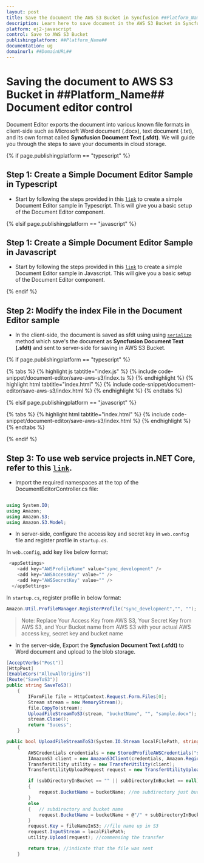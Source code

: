 ```yaml
---
layout: post
title: Save the document the AWS S3 Bucket in Syncfusion ##Platform_Name## Document editor control | Syncfusion
description: Learn here to save document in the AWS S3 Bucket in Syncfusion ##Platform_Name## Document editor control of Syncfusion Essential JS 2 and more.
platform: ej2-javascript
control: Save to AWS S3 Bucket
publishingplatform: ##Platform_Name##
documentation: ug
domainurl: ##DomainURL##
--- 
```


# Saving the document to AWS S3 Bucket in ##Platform_Name## Document editor control

Document Editor exports the document into various known file formats in client-side such as Microsoft Word document (.docx), text document (.txt), and its own format called **Syncfusion Document Text (.sfdt)**. We will guide you through the steps to save your documents in cloud storage.

{% if page.publishingplatform == "typescript" %}

## Step 1: Create a Simple Document Editor Sample in Typescript

* Start by following the steps provided in this [`link`](../ts/getting-started.md) to create a simple Document Editor sample in Typescript. This will give you a basic setup of the Document Editor component. 

{% elsif page.publishingplatform == "javascript" %}

## Step 1: Create a Simple Document Editor Sample in Javascript

* Start by following the steps provided in this [`link`](../js/getting-started.md) to create a simple Document Editor sample in Javascript. This will give you a basic setup of the Document Editor component.

{% endif %}

## Step 2: Modify the index File in the Document Editor sample

* In the client-side, the document is saved as sfdt using using [`serialize`](../../api/document-editor/#serialize) method which save's the document as **Syncfusion Document Text (.sfdt)** and sent to server-side for saving in AWS S3 Bucket.

{% if page.publishingplatform == "typescript" %}

{% tabs %}
{% highlight js tabtitle="index.js" %}
{% include code-snippet/document-editor/save-aws-s3/index.ts %}
{% endhighlight %}
{% highlight html tabtitle="index.html" %}
{% include code-snippet/document-editor/save-aws-s3/index.html %}
{% endhighlight %}
{% endtabs %}

{% elsif page.publishingplatform == "javascript" %}

{% tabs %}
{% highlight html tabtitle="index.html" %}
{% include code-snippet/document-editor/save-aws-s3/index.html %}
{% endhighlight %}
{% endtabs %}

{% endif %}

## Step 3: To use web service projects in.NET Core, refer to this [`link`](../web-services/core.md).

* Import the required namespaces at the top of the DocumentEditorController.cs file:

```c#

using System.IO;
using Amazon;
using Amazon.S3;
using Amazon.S3.Model;

```

* In server-side, configure the access key and secret key in `web.config` file and register profile in `startup.cs`.

In `web.config`, add key like below format:

```c#
 <appSettings>
    <add key="AWSProfileName" value="sync_development" />
    <add key="AWSAccessKey" value="" />
    <add key="AWSSecretKey" value="" />
  </appSettings>
```

In `startup.cs`, register profile in below format:

```c#
Amazon.Util.ProfileManager.RegisterProfile("sync_development","", "");
```

>Note: Replace Your Access Key from AWS S3, Your Secret Key from AWS S3, and Your Bucket name from AWS S3 with your actual AWS access key, secret key and bucket name

* In the server-side, Export the **Syncfusion Document Text (.sfdt)** to Word document and upload to the blob storage.

```c#
[AcceptVerbs("Post")]
[HttpPost]
[EnableCors("AllowAllOrigins")]
[Route("SaveToS3")]
public string SaveToS3()
    {
        IFormFile file = HttpContext.Request.Form.Files[0];
        Stream stream = new MemoryStream();
        file.CopyTo(stream);
        UploadFileStreamToS3(stream, "bucketName", "", "sample.docx");
        stream.Close();
        return "Sucess";
    }

public bool UploadFileStreamToS3(System.IO.Stream localFilePath, string bucketName, string subDirectoryInBucket, string fileNameInS3)
    {
        AWSCredentials credentials = new StoredProfileAWSCredentials("sync_development");
        IAmazonS3 client = new AmazonS3Client(credentials, Amazon.RegionEndpoint.USEast1);
        TransferUtility utility = new TransferUtility(client);
        TransferUtilityUploadRequest request = new TransferUtilityUploadRequest();

        if (subDirectoryInBucket == "" || subDirectoryInBucket == null)
        {
            request.BucketName = bucketName; //no subdirectory just bucket name  
        }
        else
        {   // subdirectory and bucket name  
            request.BucketName = bucketName + @"/" + subDirectoryInBucket;
        }
        request.Key = fileNameInS3; //file name up in S3  
        request.InputStream = localFilePath;
        utility.Upload(request); //commensing the transfer  

        return true; //indicate that the file was sent  
    }
```
